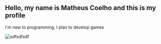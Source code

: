 <h2 >Hello, my name is Matheus Coelho and this is my profile </h2>

<p>I'm new to programming, I plan to develop games</p>

![sdfsdfsdf](https://github-readme-stats.vercel.app/api?username=Matheus-Coelho-Ribeiro&show_icons=true&theme=radical)
